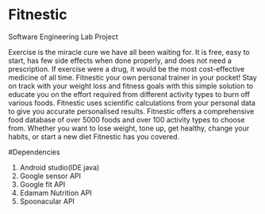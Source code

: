 # Fitnestic
Software Engineering Lab Project


Exercise is the miracle cure we have all been waiting for. It is free, easy to start, has few side effects when done properly, and does not need a prescription. If exercise were a drug, it would be the most cost-effective medicine of all time. Fitnestic your own personal trainer in your pocket! Stay on track with your weight loss and fitness goals with this simple solution to educate you on the effort required from different activity types to burn off various foods. Fitnestic uses scientific calculations from your personal data to give you accurate personalised results. Fitnestic offers a comprehensive food database of over 5000 foods and over 100 activity types to choose from. Whether you want to lose weight, tone up, get healthy, change your habits, or start a new diet Fitnestic has you covered. 


#Dependencies
1. Android studio(IDE java)
2. Google sensor API
3. Google fit API
4. Edamam Nutrition API
5. Spoonacular API
